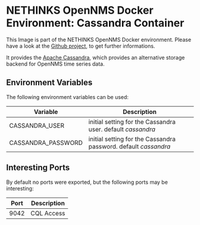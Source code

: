 # NETHINKS OpenNMS Docker Environment: Cassandra Container

This Image is part of the NETHINKS OpenNMS Docker environment. Please have a look at the [Github project](https://github.com/NETHINKS/opennms-docker-env), to get further informations. 

It provides the [Apache Cassandra](http://cassandra.apache.org "Apache Cassandra Website"), which provides an alternative storage backend for OpenNMS time series data.


## Environment Variables
The following environment variables can be used:

| Variable             | Description |
|----------------------|-------------|
| CASSANDRA\_USER      | initial setting for the Cassandra user. default *cassandra* |
| CASSANDRA\_PASSWORD  | initial setting for the Cassandra password. default *cassandra* |


## Interesting Ports
By default no ports were exported, but the following ports may be interesting:

| Port   | Description          |
|--------|--------------------- |
| 9042   | CQL Access           |

